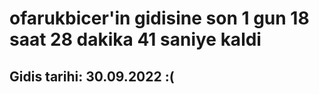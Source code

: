 # ofarukbicer'in gidisine son 1 gun 18 saat 28 dakika 41 saniye kaldi

## Gidis tarihi: 30.09.2022 :(